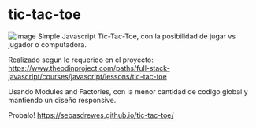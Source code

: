 # tic-tac-toe
![image](https://user-images.githubusercontent.com/81722772/121594163-1165b680-ca13-11eb-968d-7aa04e740f29.png)
Simple Javascript Tic-Tac-Toe, con la posibilidad de jugar vs jugador o computadora.

Realizado segun lo requerido en el proyecto: https://www.theodinproject.com/paths/full-stack-javascript/courses/javascript/lessons/tic-tac-toe

Usando Modules and Factories, con la menor cantidad de codigo global y mantiendo un diseño responsive.

Probalo! https://sebasdrewes.github.io/tic-tac-toe/
